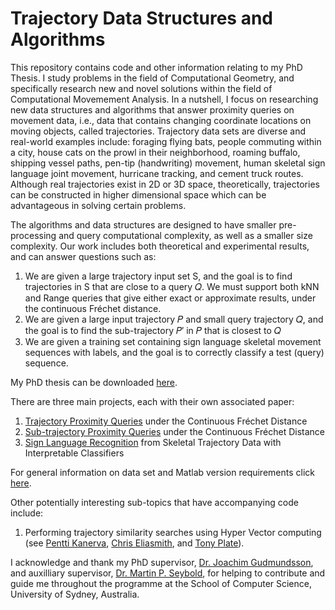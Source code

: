 # Trajectory Data Structures and Algorithms

This repository contains code and other information relating to my PhD Thesis. I study problems in the field of Computational Geometry, and specifically research new and novel solutions within the field of Computational Movemement Analysis. In a nutshell, I focus on researching new data structures and algorithms that answer proximity queries on movement data, i.e., data that contains changing coordinate locations on moving objects, called trajectories. Trajectory data sets are diverse and real-world examples include: foraging flying bats, people commuting within a city, house cats on the prowl in their neighborhood, roaming buffalo, shipping vessel paths, pen-tip (handwriting) movement, human skeletal sign language joint movement, hurricane tracking, and cement truck routes. Although real trajectories exist in 2D or 3D space, theoretically, trajectories can be constructed in higher dimensional space which can be advantageous in solving certain problems.

The algorithms and data structures are designed to have smaller pre-processing and query computational complexity, as well as a smaller size complexity.  Our work includes both theoretical and experimental results, and can answer questions such as:
1) We are given a large trajectory input set S, and the goal is to find trajectories in S that are close to a query 𝑄.  We must support both kNN and Range queries that give either exact or approximate results, under the continuous Fréchet distance.
2) We are given a large input trajectory 𝑃 and small query trajectory 𝑄, and the goal is to find the sub-trajectory 𝑃′ in 𝑃 that is closest to 𝑄
3) We are given a training set containing sign language skeletal movement sequences with labels, and the goal is to correctly classify a test (query) sequence.

My PhD thesis can be downloaded [here](https://cloudstor.aarnet.edu.au/plus/s/c6ylHAahVMqeAbk).

There are three main projects, each with their own associated paper:
1) [Trajectory Proximity Queries](https://github.com/japfeifer/frechet-queries/wiki/Trajectory-Proximity-Queries) under the Continuous Fréchet Distance
2) [Sub-trajectory Proximity Queries](https://github.com/japfeifer/frechet-queries/wiki/Sub-trajectory-Proximity-Queries) under the Continuous Fréchet Distance
3) [Sign Language Recognition](https://github.com/japfeifer/frechet-queries/wiki/Sign-Language-Recognition) from Skeletal Trajectory Data with Interpretable Classifiers

For general information on data set and Matlab version requirements click [here](https://github.com/japfeifer/frechet-queries/wiki).

Other potentially interesting sub-topics that have accompanying code include:
1) Performing trajectory similarity searches using Hyper Vector computing (see [Pentti Kanerva](https://scholar.google.com/scholar?hl=en&as_sdt=0%2C5&q=Pentti+Kanerva&btnG=), [Chris Eliasmith](https://scholar.google.com/citations?user=KOBO-6QAAAAJ&hl=en&oi=sra), and [Tony Plate](https://scholar.google.com/scholar?hl=en&as_sdt=0%2C5&q=Tony+Plate&btnG=)).

I acknowledge and thank my PhD supervisor, [Dr. Joachim Gudmundsson](https://scholar.google.com/citations?user=uECC9_gAAAAJ&hl=en&oi=sra), and auxilliary supervisor, [Dr. Martin P. Seybold](https://scholar.google.com/citations?user=CwRCo7IAAAAJ&hl=en&oi=ao), for helping to contribute and guide me throughout the programme at the School of Computer Science, University of Sydney, Australia.
